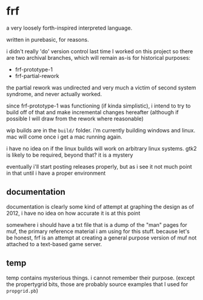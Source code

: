 # frf

a very loosely forth-inspired interpreted language.

written in purebasic, for reasons.

i didn't really 'do' version control last time I worked on this project so there are two archival branches, which will remain as-is for historical purposes:
*  frf-prototype-1
*  frf-partial-rework

the partial rework was undirected and very much a victim of second system syndrome, and never actually worked.

since frf-prototype-1 was functioning (if kinda simplistic), i intend to try to build off of that and make incremental changes hereafter (although if possible I will draw from the rework where reasonable)

wip builds are in the `build/` folder. i'm currently building windows and linux. mac will come once i get a mac running again.

i have no idea on if the linux builds will work on arbitrary linux systems. gtk2 is likely to be required, beyond that? it is a mystery

eventually i'll start posting releases properly, but as i see it not much point in that until i have a proper environment

## documentation

documentation is clearly some kind of attempt at graphing the design as of 2012, i have no idea on how accurate it is at this point

somewhere i should have a txt file that is a dump of the "man" pages for muf, the primary reference material i am using for this stuff. because let's be honest, frf is an attempt at creating a general purpose version of muf not attached to a text-based game server.

## temp
temp contains mysterious things. i cannot remember their purpose. (except the propertygrid bits, those are probably source examples that I used for `propgrid.pb`)

